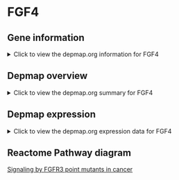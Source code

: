 <h1>FGF4</h1>

<h2>Gene information</h2>
<details>
  <summary>Click to view the depmap.org information for FGF4</summary>
  <iframe src="https://depmap.org/portal/gene/FGF4?tab=about" style="border:none;width:100%;height:800px"></iframe>
</details>

<h2>Depmap overview</h2>
<details>
  <summary>Click to view the depmap.org summary for FGF4</summary>
  <iframe src="https://depmap.org/portal/gene/FGF4?tab=overview" style="border:none;width:100%;height:800px"></iframe>
</details>

<h2>Depmap expression</h2>
<details>
  <summary>Click to view the depmap.org expression data for FGF4</summary>
  <iframe src="https://depmap.org/portal/gene/FGF4?tab=characterization" style="border:none;width:100%;height:800px"></iframe>
</details>



<h2>Reactome Pathway diagram</h2>
<a href="https://reactome.org/PathwayBrowser/#/R-HSA-8853338">Signaling by FGFR3 point mutants in cancer</a>



